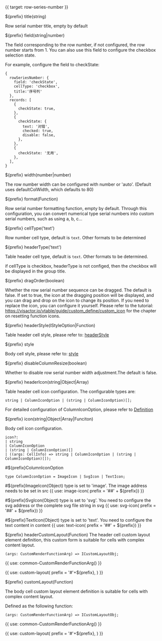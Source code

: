 {{ target: row-series-number }}

${prefix} title(string)

Row serial number title, empty by default

${prefix} field(string|number)

The field corresponding to the row number, if not configured, the row number starts from 1.
You can also use this field to configure the checkbox selection state.

For example, configure the field to checkState:
```
{
  rowSeriesNumber: {
    field: 'checkState',
    cellType: 'checkbox',
    title:'序号列'
  },
  records: [
    {
      checkState: true,
    },
    {
      checkState: {
        text: '对错',
        checked: true,
        disable: false,
      },
    },
    {
      checkState: '无用',
    },
  ],
}
```

${prefix} width(number|number)

The row number width can be configured with number or 'auto'. (Default uses defaultColWidth, which defaults to 80)

${prefix} format(Function)

Row serial number formatting function, empty by default. Through this configuration, you can convert numerical type serial numbers into custom serial numbers, such as using a, b, c...

${prefix} cellType('text')

Row number cell type, default is `text`. Other formats to be determined

${prefix} headerType('text')

Table header cell type, default is `text`. Other formats to be determined.

if cellType is checkbox, headerType is not configed, then the checkbox will be displayed in the group title.

${prefix} dragOrder(boolean)

Whether the row serial number sequence can be dragged. The default is false. If set to true, the icon at the dragging position will be displayed, and you can drag and drop on the icon to change its position. If you need to replace the icon, you can configure it yourself. Please refer to the tutorial: https://visactor.io/vtable/guide/custom_define/custom_icon for the chapter on resetting function icons.

${prefix} headerStyle(IStyleOption|Function)

Table header cell style, please refer to: [headerStyle](../option/PivotTable-columns-text#headerStyle.bgColor)

${prefix} style

Body cell style, please refer to: [style](../option/ListTable-columns-text#style.bgColor)

${prefix} disableColumnResize(boolean)

Whether to disable row serial number width adjustment.The default is false.

${prefix} headerIcon(string|Object|Array)

Table header cell icon configuration. The configurable types are:

```
string | ColumnIconOption | (string | ColumnIconOption)[];
```

For detailed configuration of ColumnIconOption, please refer to [Definition](./ListTable-columns-text#icon.ColumnIconOption)

${prefix} icon(string|Object|Array|Funciton)

Body cell icon configuration.

```
icon?:
| string
| ColumnIconOption
| (string | ColumnIconOption)[]
| ((args: CellInfo) => string | ColumnIconOption | (string | ColumnIconOption)[]);
```

#${prefix}ColumnIconOption

```
type ColumnIconOption = ImageIcon | SvgIcon | TextIcon;
```

#${prefix}ImageIcon(Object)
type is set to 'image'. The image address needs to be set in src
{{ use: image-icon( prefix = '##' + ${prefix}) }}

#${prefix}SvgIcon(Object)
type is set to 'svg'. You need to configure the svg address or the complete svg file string in svg
{{ use: svg-icon( prefix = '##' + ${prefix}) }}

#${prefix}TextIcon(Object)
type is set to 'text'. You need to configure the text content in content
{{ use: text-icon( prefix = '##' + ${prefix}) }}

${prefix} headerCustomLayout(Function)
The header cell custom layout element definition, this custom form is suitable for cells with complex content layout.

```
(args: CustomRenderFunctionArg) => ICustomLayoutObj;
```

{{ use: common-CustomRenderFunctionArg() }}

{{ use: custom-layout(
prefix = '#'+${prefix},
) }}

${prefix} customLayout(Function)

The body cell custom layout element definition is suitable for cells with complex content layout.

Defined as the following function:

```
(args: CustomRenderFunctionArg) => ICustomLayoutObj;
```

{{ use: common-CustomRenderFunctionArg() }}

{{ use: custom-layout(
prefix = '#'+${prefix},
) }}
